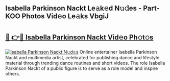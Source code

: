 ## Isabella Parkinson Nackt Le𝚊k𝚎d N𝚞𝚍es - Part-KOO Photos Vid𝚎o Le𝚊ks VbgiJ

# <h2><a href="http://fbayumq.evod.top/?m=Isabella+Parkinson+Nackt">🔗 👉🔴 Isabella Parkinson Nackt Vid𝚎o Ph𝚘t𝚘s</a></h2>

[![Isabella Parkinson Nackt N𝚞d𝚎s](https://i.imgur.com/8V9OHl7.gif)](http://fbayumq.evod.top/?m=Isabella+Parkinson+Nackt)
Online entertainer Isabella Parkinson Nackt and multimedia artist, celebrated for publishing dance and lifestyle material through trending dance routines and short videos. The role Isabella Parkinson Nackt of a public figure is to serve as a role model and inspire others. 
